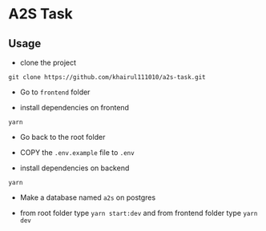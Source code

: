 # A2S Task

## Usage

- clone the project

```
git clone https://github.com/khairul111010/a2s-task.git
```

- Go to `frontend` folder

- install dependencies on frontend

```
yarn
```

- Go back to the root folder

- COPY the `.env.example` file to `.env`
- install dependencies on backend

```
yarn
```

- Make a database named `a2s` on postgres

- from root folder type `yarn start:dev` and from frontend folder type `yarn dev`
